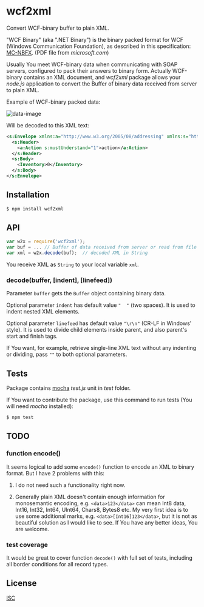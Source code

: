 # wcf2xml

Convert WCF-binary buffer to plain XML.

"WCF Binary" (aka ".NET Binary") is the binary packed format for WCF (Windows Communication Foundation), as described in this specification: [MC-NBFX]. (PDF file from _microsoft.com_)

Usually You meet WCF-binary data when communicating with SOAP servers, configured to pack their answers to binary form.
Actually WCF-binary contains an XML document, and _wcf2xml_ package allows your *node.js* application to convert the Buffer of binary data received from server to plain XML.

Example of WCF-binary packed data:

![data-image]

Will be decoded to this XML text:

```xml
<s:Envelope xmlns:a="http://www.w3.org/2005/08/addressing" xmlns:s="http://www.w3.org/2003/05/soap-envelope">
  <s:Header>
    <a:Action s:mustUnderstand="1">action</a:Action>
  </s:Header>
  <s:Body>
    <Inventory>0</Inventory>
  </s:Body>
</s:Envelope>
```

## Installation

```sh
$ npm install wcf2xml
```

## API

```js
var w2x = require('wcf2xml');
var buf = ... // Buffer of data received from server or read from file
var xml = w2x.decode(buf);  // decoded XML in String
``` 

You receive XML as `String` to your local variable `xml`.

### decode(buffer, [indent], [linefeed])

Parameter `buffer` gets the `Buffer` object containing binary data.

Optional parameter `indent` has default value `"  "` (two spaces). It is used to indent nested XML elements.

Optional parameter `linefeed` has default value `"\r\n"` (CR-LF in Windows' style). It is used to divide child elements inside parent, and also parent's start and finish tags.

If You want, for example, retrieve single-line XML text without any indenting or dividing, pass `""` to both optional parameters.

## Tests

Package contains [mocha] _test.js_ unit in _test_ folder.

If You want to contribute the package, use this command to run tests (You will need _mocha_ installed):

```sh
$ npm test
```

## TODO

### function encode()

It seems logical to add some `encode()` function to encode an XML to binary format. But I have 2 problems with this:

1) I do not need such a functionality right now.

2) Generally plain XML doesn't contain enough information for monosemantic encoding, e.g. `<data>123</data>` can mean Int8 data, Int16, Int32, Int64, UInt64, Chars8, Bytes8 etc. My very first idea is to use some additional marks, e.g. `<data>[Int16]123</data>`, but it is not as beautiful solution as I would like to see. If You have any better ideas, You are welcome.

### test coverage

It would be great to cover function `decode()` with full set of tests, including all border conditions for all record types.

## License

[ISC](LICENSE) 

[data-image]: http://i.stack.imgur.com/sTfsf.png
[MC-NBFX]: http://download.microsoft.com/download/9/5/E/95EF66AF-9026-4BB0-A41D-A4F81802D92C/[MC-NBFX].pdf
[mocha]: https://github.com/mochajs/mocha
